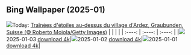 ## Bing Wallpaper (2025-01)
![](https://cn.bing.com/th?id=OHR.ArdezSwitzerland_FR-CA8314617577_UHD.jpg&w=1000)Today: [Traînées d'étoiles au-dessus du village d'Ardez, Graubunden, Suisse (© Roberto Moiola/Getty Images)](https://cn.bing.com/th?id=OHR.ArdezSwitzerland_FR-CA8314617577_UHD.jpg&rf=LaDigue_UHD.jpg&pid=hp&w=3840&h=2160&rs=1&c=4)
|      |      |      |
| :----: | :----: | :----: |
|![](https://cn.bing.com/th?id=OHR.ArdezSwitzerland_FR-CA8314617577_UHD.jpg&pid=hp&w=384&h=216&rs=1&c=4)2025-01-03 [download 4k](https://cn.bing.com/th?id=OHR.ArdezSwitzerland_FR-CA8314617577_UHD.jpg&rf=LaDigue_UHD.jpg&pid=hp&w=3840&h=2160&rs=1&c=4)|![](https://cn.bing.com/th?id=OHR.PolarBearSwim_FR-CA8041328309_UHD.jpg&pid=hp&w=384&h=216&rs=1&c=4)2025-01-02 [download 4k](https://cn.bing.com/th?id=OHR.PolarBearSwim_FR-CA8041328309_UHD.jpg&rf=LaDigue_UHD.jpg&pid=hp&w=3840&h=2160&rs=1&c=4)|![](https://cn.bing.com/th?id=OHR.CANYE24_FR-CA7534148922_UHD.jpg&pid=hp&w=384&h=216&rs=1&c=4)2025-01-01 [download 4k](https://cn.bing.com/th?id=OHR.CANYE24_FR-CA7534148922_UHD.jpg&rf=LaDigue_UHD.jpg&pid=hp&w=3840&h=2160&rs=1&c=4)|
